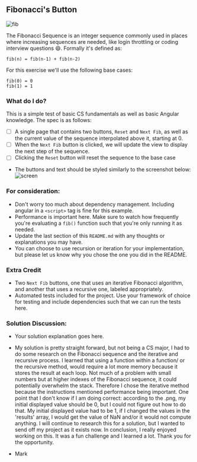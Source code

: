 ## Fibonacci's Button
![fib](https://upload.wikimedia.org/wikipedia/commons/thumb/9/93/Fibonacci_spiral_34.svg/220px-Fibonacci_spiral_34.svg.png)

The Fibonacci Sequence is an integer sequence commonly used in places where increasing sequences are needed, like login throttling or coding interview questions :smile:. Formally it's defined as:

```
fib(n) = fib(n-1) + fib(n-2)
```

For this exercise we'll use the following base cases:
```
fib(0) = 0
fib(1) = 1
```


### What do I do?

This is a simple test of basic CS fundamentals as well as basic Angular knowledge. The spec is as follows:

- [ ] A single page that contains two buttons, `Reset` and `Next Fib`, as well as the current value of the sequence interpolated above it, starting at 0.
- [ ] When the `Next Fib` button is clicked, we will update the view to display the next step of the sequence.
- [ ] Clicking the `Reset` button will reset the sequence to the base case
- The buttons and text should be styled similarly to the screenshot below:
![screen](screenshot.png)

### For consideration:

- Don't worry too much about dependency management. Including angular in a `<script>` tag is fine for this example.
- Performance is important here. Make sure to watch how frequently you're evaluating a `fib()` function such that you're only running it as needed.
- Update the last section of this `README.md` with any thoughts or explanations you may have.
- You can choose to use recursion or iteration for your implementation, but please let us know why you chose the one you did in the README.

### Extra Credit

- Two `Next Fib` buttons, one that uses an iterative Fibonacci algorithm, and another that uses a recursive one, labeled appropriately.
- Automated tests included for the project. Use your framework of choice for testing and include dependencies such that we can run the tests here.


### Solution Discussion:
- Your solution explanation goes here.

- My solution is pretty straight forward, but not being a CS major, I had to do some research on the Fibonacci sequence and the iterative and recursive process. I learned that using a function within a function/ or the recursive method, would require a lot more memory because it stores the result at each loop. Not much of a problem with small numbers but at higher indexes of the Fibonacci sequence, it could potentially overwhelm the stack. Therefore I chose the iterative method because the instructions mentioned performance being important. One point that I don't know if I am doing correct: according to the .png, my initial displayed value should be 0, but I could not figure out how to do that. My initial displayed value had to be 1, if I changed the values in the 'results' array, I would get the value of NaN and/or it would not compute anything. I will continue to research this for a solution, but I wanted to send off my project as it exists now.  In conclusion, I really enjoyed working on this. It was a fun challenge and I learned a lot. Thank you for the opportunity.

- Mark
